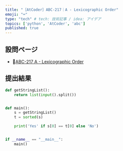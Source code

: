 ```yaml
---
title: "［AtCoder］ABC-217｜A - Lexicographic Order"
emoji: "⌨️"
type: "tech" # tech: 技術記事 / idea: アイデア
topics: ['python', 'AtCoder', 'abc']
published: true
---
```


## 設問ページ

- 🔗[ABC-217 A - Lexicographic Order](https://atcoder.jp/contests/abc217/tasks/abc217_a)

## 提出結果

```python
def getStringList():
    return list(input().split())


def main():
    s = getStringList()
    t = sorted(s)

    print('Yes' if s[0] == t[0] else 'No')


if __name__ == "__main__":
    main()
```
